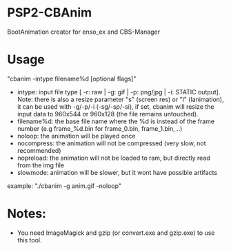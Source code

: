 # PSP2-CBAnim
BootAnimation creator for enso_ex and CBS-Manager
# Usage
"cbanim -intype filename%d [optional flags]"
 - intype: input file type [ -r: raw | -g: gif | -p: png/jpg | -i: STATIC output]. Note: there is also a resize parameter "s" (screen res) or "l" (lanimation), it can be used with -g/-p/-i (-sg/-sp/-si), if set, cbanim will resize the input data to 960x544 or 960x128 (the file remains untouched).
 - filename%d: the base file name where the %d is instead of the frame number (e.g frame_%d.bin for frame_0.bin, frame_1.bin, ..)
 - noloop: the animation will be played once
 - nocompress: the animation will not be compressed (very slow, not recommended)
 - nopreload: the animation will not be loaded to ram, but directly read from the img file
 - slowmode: animation will be slower, but it wont have possible artifacts
 
example: "./cbanim -g anim.gif -noloop"
# Notes:
 - You need ImageMagick and gzip (or convert.exe and gzip.exe) to use this tool.
